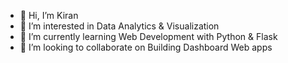 - 👋 Hi, I’m Kiran
- 👀 I’m interested in Data Analytics & Visualization
- 🌱 I’m currently learning Web Development with Python & Flask
- 💞️ I’m looking to collaborate on Building Dashboard Web apps

<!---
analytics-sinew/analytics-sinew is a ✨ special ✨ repository because its `README.md` (this file) appears on your GitHub profile.
You can click the Preview link to take a look at your changes.
--->
